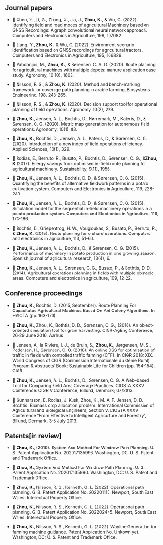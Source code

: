 ## Journal papers

* 📕  Chen, Y., Li, G., Zhang, X., Jia, J., **Zhou, K.**, & Wu, C. (2022). Identifying field and road modes of agricultural Machinery based on GNSS Recordings: A graph convolutional neural network approach. Computers and Electronics in Agriculture, 198, 107082.

* 📕  Liang, Y., **Zhou, K.**, & Wu, C. (2022). Environment scenario identification based on GNSS recordings for agricultural tractors. Computers and Electronics in Agriculture, 195, 106829.

* 📕 Vahdanjoo, M., **Zhou, K.**, & Sørensen, C. A. G. (2020). Route planning for agricultural machines with multiple depots: manure application case study. Agronomy, 10(10), 1608.

* 📕 Nilsson, R. S., & **Zhou, K**. (2020). Method and bench-marking framework for coverage path planning in arable farming. Biosystems Engineering, 198, 248-265.

* 📕 Nilsson, R. S., & **Zhou, K**. (2020). Decision support tool for operational planning of field operations. Agronomy, 10(2), 229.

* 📕 **Zhou, K.**, Jensen, A. L., Bochtis, D., Nørremark, M., Kateris, D., & Sørensen, C. G. (2020). Metric map generation for autonomous field operations. Agronomy, 10(1), 83.

* 📕 **Zhou, K.**, Bochtis, D., Jensen, A. L., Kateris, D., & Sørensen, C. G. (2020). Introduction of a new index of field operations efficiency. Applied Sciences, 10(1), 329.

* 📕 Rodias, E., Berruto, R., Busato, P., Bochtis, D., Sørensen, C. G., &**Zhou, K** (2017). Energy savings from optimised in-field route planning for agricultural machinery. Sustainability, 9(11), 1956.

* 📕  **Zhou, K.**, Jensen, A. L., Bochtis, D. D., & Sørensen, C. G. (2015). Quantifying the benefits of alternative fieldwork patterns in a potato cultivation system. Computers and Electronics in Agriculture, 119, 228-240.

* 📕  **Zhou, K.**, Jensen, A. L., Bochtis, D. D., & Sørensen, C. G. (2015). Simulation model for the sequential in-field machinery operations in a potato production system. Computers and Electronics in Agriculture, 116, 173-186.

* 📕 Bochtis, D., Griepentrog, H. W., Vougioukas, S., Busato, P., Berruto, R., & **Zhou, K**. (2015). Route planning for orchard operations. Computers and electronics in agriculture, 113, 51-60.

* 📕 **Zhou, K.**, Jensen, A. L., Bochtis, D., & Sørensen, C. G. (2015). Performance of machinery in potato production in one growing season. Spanish journal of agricultural research, 13(4), 6.

* 📕 **Zhou, K.**, Jensen, A. L., Sørensen, C. G., Busato, P., & Bothtis, D. D. (2014). Agricultural operations planning in fields with multiple obstacle areas. Computers and electronics in agriculture, 109, 12-22.

## Conference proceedings

* 📕 **Zhou, K.**, Bochtis, D. (2015, September). Route Planning For Capacitated Agricultural Machines Based On Ant Colony Algorithms. In HAICTA (pp. 163-173).

* 📕 **Zhou, K.**, Zhou, K., Bothtis, D. D., Sørensen, C. G., (2016). An object-oriented simulation tool for grain harvesting. CIGR-AgEng Conference, 26-29 June 2016, Aarhus

* 📕 Jensen, A., la Riviere, I. J., de Bruin, S., **Zhou, K.**, Jørgensen, M. S., Pedersen, H., Sørensen, C. G. (2018). An     online DSS for optimisation of traffic in fields with controlled traffic farming (CTF). In CIGR 2018: XIX. World Congress of CIGR (Commission Internationale du Génie Rural) Program & Abstracts' Book: Sustainable Life for Children (pp. 154-154). CIGR.

* 📕 **Zhou, K.**, Jensen, A. L., Bochtis, D., Sørensen, C. G.  A Web–based Tool for Comparing Field Area Coverage Practices. CIOSTA XXXV Conference: CIGR V Conference, Billund, Denmark; 07/2013.

* 📕 Gunnarsson, E. Rodias, J. Kusk, Zhou, K., M. A. F. Jensen, D. D. Bochtis. Biomass crop allocation problem. International Commission of Agricultural and Biological Engineers, Section V. CIOSTA XXXV Conference “From Effective to Intelligent Agriculture and Forestry”, Billund, Denmark, 3-5 July 2013.

## Patents[in review]

* 📕 **Zhou, K.**, (2019). System And Method For Windrow Path Planning. U. S. Patent Application No. 202017135996. Washington, DC: U. S. Patent and Trademark Office.

* 📕 **Zhou, K.**, System And Method For Windrow Path Planning. U. S. Patent Application No. 202017135990. Washington, DC: U. S. Patent and Trademark Office.

* 📕 **Zhou, K.**, Nilsson, R. S., Kenneth, G. L. (2022). Operational path planning. G. B. Patent Application No. 202201115. Newport, South East Wales: Intellectual Property Office.

* 📕 **Zhou, K.**, Nilsson, R. S., Kenneth, G. L. (2022). Operational path planning. G. B. Patent Application No. 202202445. Newport, South East Wales: Intellectual Property Office.

* 📕 **Zhou, K.**, Nilsson, R. S., Kenneth, G. L. (2022). Wayline Generation for farming machine guidance. Patent Application No. Unkown yet. Washington, DC: U. S. Patent and Trademark Office.
